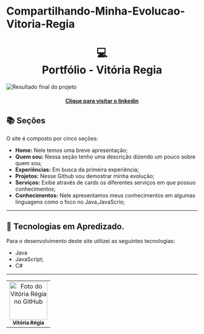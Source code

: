 # Compartilhando-Minha-Evolucao-Vitoria-Regia

<h1 align="center">
  💻<br>Portfólio - Vitória Regia
</h1>

![Resultado final do projeto](https://mundoconectado.com.br/uploads/chamadas/capa-programacao.jpg)

<h4 align="center"><a href="https://www.linkedin.com/in/vitoriarm22/">Clique para visitar o linkedin</a></h4>

## 📚 Seções

O site é composto por cinco seções:

- **Home:** Nele temos uma breve apresentação;
- **Quem sou:** Nessa seção tenho uma descrição dizendo um pouco sobre quem sou;
- **Experiências:** Em busca da primeira experiência;
- **Projetos:** Nesse Github vou demostrar minha evolução;
- **Serviços:** Exibe através de cards os diferentes serviços em que possuo conhecimentos;
- **Conhecimentos:** Nele apresentamos meus conhecimentos em algumas linguagens como o foco no Java,JavaScrio;

---

## 💼 Tecnologias em Apredizado.

Para o desenvolvimento deste site utilizei as seguintes tecnologias:

- Java
- JavaScript;
- C#

---

<table>
  <tr>
    <td align="center">
      <a href="https://github.com/vitoriarm22">
        <img src="https://blog.caiena.net/content/images/2019/09/ruby-empowers-1.jpg" width="100px;" alt="Foto do Vitória Régia no GitHub"/><br>
        <sub>
          <b>Vitória Régia</b>
        </sub>
      </a>
    </td>
  </tr>
</table>
